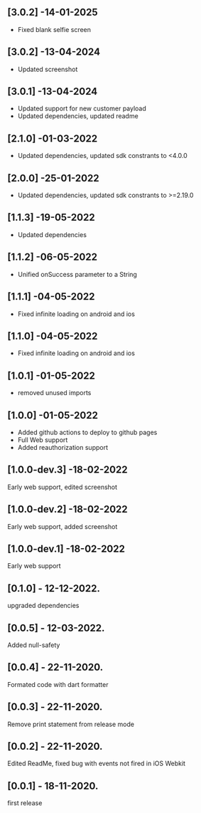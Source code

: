 ## [3.0.2] -14-01-2025
- Fixed blank selfie screen
## [3.0.2] -13-04-2024
- Updated screenshot
## [3.0.1] -13-04-2024
- Updated support for new customer payload
- Updated dependencies, updated readme
## [2.1.0] -01-03-2022
- Updated dependencies, updated sdk constrants to <4.0.0
## [2.0.0] -25-01-2022
- Updated dependencies, updated sdk constrants to >=2.19.0
## [1.1.3] -19-05-2022
- Updated dependencies
## [1.1.2] -06-05-2022
- Unified onSuccess parameter to a String
## [1.1.1] -04-05-2022
- Fixed infinite loading on android and ios
## [1.1.0] -04-05-2022
- Fixed infinite loading on android and ios
## [1.0.1] -01-05-2022
- removed unused imports
## [1.0.0] -01-05-2022
- Added github actions to deploy to github pages
- Full Web support
- Added reauthorization support
## [1.0.0-dev.3] -18-02-2022
Early web support, edited screenshot
## [1.0.0-dev.2] -18-02-2022
Early web support, added screenshot
## [1.0.0-dev.1] -18-02-2022
Early web support
## [0.1.0] - 12-12-2022.
upgraded dependencies
## [0.0.5] - 12-03-2022.
Added null-safety
## [0.0.4] - 22-11-2020.
Formated code with dart formatter
## [0.0.3] - 22-11-2020.
Remove print statement from release mode
## [0.0.2] - 22-11-2020.
Edited ReadMe, fixed bug with events not fired in iOS Webkit
## [0.0.1] - 18-11-2020.
first release
